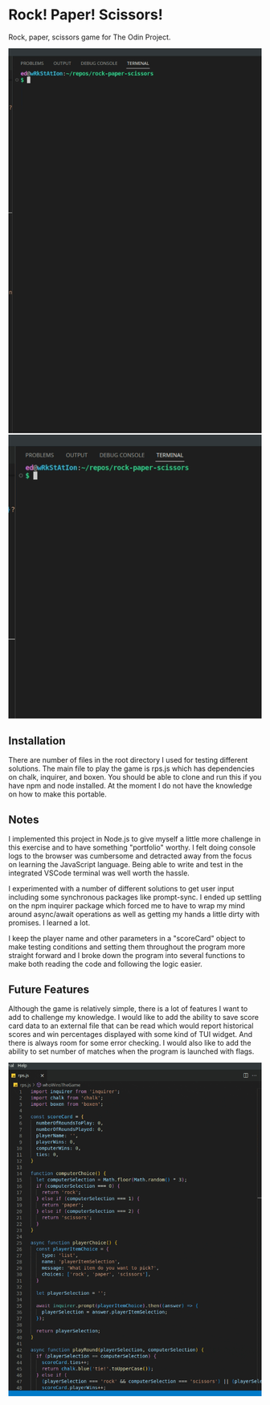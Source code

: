# Rock! Paper! Scissors!

Rock, paper, scissors game for The Odin Project.

![Rock, paper, scissors](./img/screenshot-1.gif 'Rock, Paper, Scissors Demo')
![Rock, paper, scissors](./img/screenshot-2.gif 'Rock, Paper, Scissors Demo')

## Installation

There are number of files in the root directory I used for testing
different solutions. The main file to play the game is rps.js which has
dependencies on chalk, inquirer, and boxen. You should be able to clone
and run this if you have npm and node installed. At the moment I do
not have the knowledge on how to make this portable.

## Notes

I implemented this project in Node.js to give myself a little more
challenge in this exercise and to have something "portfolio" worthy.
I felt doing console logs to the browser was cumbersome and detracted
away from the focus on learning the JavaScript language. Being able to
write and test in the integrated VSCode terminal was well worth the
hassle.

I experimented with a number of different solutions to get user
input including some synchronous packages like prompt-sync. I ended
up settling on the npm inquirer package which forced me to have to
wrap my mind around async/await operations as well as getting my
hands a little dirty with promises. I learned a lot.

I keep the player name and other parameters in a "scoreCard"
object to make testing conditions and setting them throughout
the program more straight forward and I broke down the program
into several functions to make both reading the code and
following the logic easier.

## Future Features

Although the game is relatively simple, there is a lot of features
I want to add to challenge my knowledge. I would like to add the ability
to save score card data to an external file that can be read which would
report historical scores and win percentages displayed with some kind
of TUI widget. And there is always room for some error checking. I would
also like to add the ability to set number of matches when the program is
launched with flags.

![Rock, paper, scissors, code](./img/screenshot-3.gif 'Rock, Paper, Scissors Demo')
